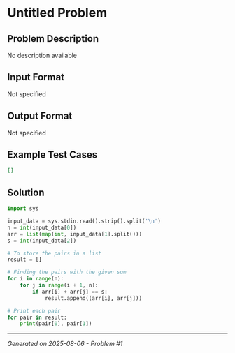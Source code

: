 # Untitled Problem

## Problem Description
No description available

## Input Format
Not specified

## Output Format
Not specified

## Example Test Cases
```json
[]
```

## Solution
```python
import sys

input_data = sys.stdin.read().strip().split('\n')
n = int(input_data[0])
arr = list(map(int, input_data[1].split()))
s = int(input_data[2])

# To store the pairs in a list
result = []

# Finding the pairs with the given sum
for i in range(n):
    for j in range(i + 1, n):
        if arr[i] + arr[j] == s:
            result.append((arr[i], arr[j]))

# Print each pair
for pair in result:
    print(pair[0], pair[1])
```

---
*Generated on 2025-08-06 - Problem #1*